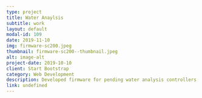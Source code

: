 ```yaml
---
type: project
title: Water Anaylsis
subtitle: work
layout: default
modal-id: 109
date: 2019-11-10
img: firmware-sc200.jpeg
thumbnail: firmware-sc200--thumbnail.jpeg
alt: image-alt
project-date: 2019-10-10
client: Start Bootstrap
category: Web Development
description: Developed firmware for pending water analysis controllers and sensors.
link: undefined
---
```

